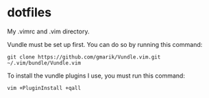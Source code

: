 # dotfiles
My .vimrc and .vim directory.

Vundle must be set up first. You can do so by running this command:

`git clone https://github.com/gmarik/Vundle.vim.git ~/.vim/bundle/Vundle.vim`

To install the vundle plugins I use, you must run this command:

`vim +PluginInstall +qall`
